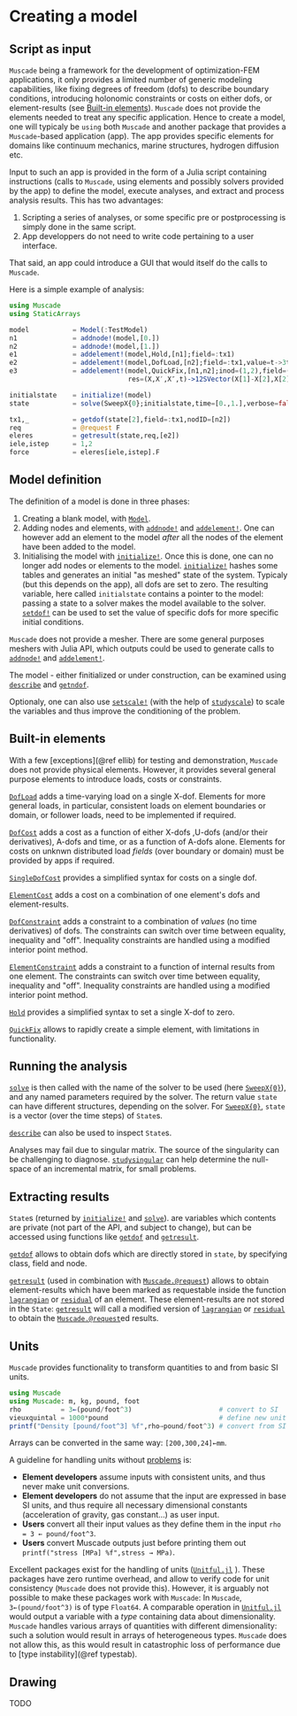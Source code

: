 # Creating a model

## Script as input

`Muscade` being a framework for the development of optimization-FEM applications, it only provides a limited number of generic modeling capabilities, like fixing degrees of freedom (dofs) to describe boundary conditions, introducing holonomic constraints or costs on either dofs, or element-results (see [Built-in elements](@ref)). `Muscade` does not provide the elements needed to treat any specific application.  Hence to create a model, one will typicaly be `using` both `Muscade` and another package that provides a `Muscade`-based application (app).  The app provides specific elements for domains like continuum mechanics, marine structures, hydrogen diffusion etc.

Input to such an app is provided in the form of a Julia script containing instructions (calls to `Muscade`, using elements and possibly solvers provided by the app) to define the model, execute analyses, and extract and process analysis results.  This has two advantages: 

1. Scripting a series of analyses, or some specific pre or postprocessing is simply done in the same script.  
2. App developpers do not need to write code pertaining to a user interface.

That said, an app could introduce a GUI that would itself do the calls to `Muscade`.

Here is a simple example of analysis:

```julia
using Muscade
using StaticArrays

model           = Model(:TestModel)
n1              = addnode!(model,[0.]) 
n2              = addnode!(model,[1.])
e1              = addelement!(model,Hold,[n1];field=:tx1)
e2              = addelement!(model,DofLoad,[n2];field=:tx1,value=t->3t)
e3              = addelement!(model,QuickFix,[n1,n2];inod=(1,2),field=(:tx1,:tx1),
                              res=(X,X′,X″,t)->12SVector(X[1]-X[2],X[2]-X[1]))

initialstate    = initialize!(model)
state           = solve(SweepX{0};initialstate,time=[0.,1.],verbose=false)

tx1,_           = getdof(state[2],field=:tx1,nodID=[n2])
req             = @request F
eleres          = getresult(state,req,[e2]) 
iele,istep      = 1,2
force           = eleres[iele,istep].F
```

## Model definition

The definition of a model is done in three phases:

1. Creating a blank model, with [`Model`](@ref).
2. Adding nodes and elements, with [`addnode!`](@ref) and [`addelement!`](@ref). One can however add an element to the model *after* all the nodes of the element have been added to the model.
3. Initialising the model with [`initialize!`](@ref).  Once this is done, one can no longer add nodes or elements to the model. [`initialize!`](@ref) hashes some tables and generates an initial "as meshed" state of the system. Typicaly (but this depends on the app), all dofs are set to zero. The resulting variable, here called `initialstate` contains a pointer to the model: passing a state to a solver makes the model available to the solver. 
[`setdof!`](@ref) can be used to set the value of specific dofs for more specific initial conditions.

`Muscade` does not provide a mesher. There are some general purposes meshers with Julia API, which outputs could be used to generate calls to [`addnode!`](@ref) and [`addelement!`](@ref).

The model - either finitialized or under construction, can be examined using [`describe`](@ref) and [`getndof`](@ref).  

Optionaly, one can also use [`setscale!`](@ref) (with the help of [`studyscale`](@ref)) to scale the variables and thus improve the conditioning of the problem. 

## Built-in elements

With a few [exceptions](@ref ellib) for testing and demonstration, `Muscade` does not provide physical elements.  However, it provides several general purpose elements  to introduce loads, costs or  constraints.

[`DofLoad`](@ref) adds a time-varying load on a single X-dof.  Elements for more general loads, in particular, consistent loads on element boundaries or domain, or follower loads, need to be implemented if required.

[`DofCost`](@ref) adds a cost as a function of either X-dofs ,U-dofs (and/or their derivatives), A-dofs and time, or as a function of A-dofs alone. Elements for costs on unknwn distributed load *fields* (over boundary or domain) must be provided by apps if required.

[`SingleDofCost`](@ref) provides a simplified syntax for costs on a single dof.

[`ElementCost`](@ref) adds a cost on a combination of one element's dofs and element-results.

[`DofConstraint`](@ref) adds a constraint to a combination of *values* (no time derivatives) of dofs. The constraints can switch over time between equality, inequality and "off". Inequality constraints are handled using a modified interior point method.

[`ElementConstraint`](@ref) adds a constraint to a function of internal results from one element. The constraints can switch over time between equality, inequality and "off". Inequality constraints are handled using a modified interior point method.

[`Hold`](@ref) provides a simplified syntax to set a single X-dof to zero.

[`QuickFix`](@ref) allows to rapidly create a simple element, with limitations in functionality. 

## Running the analysis

[`solve`](@ref) is then called with the name of the solver to be used (here [`SweepX{0}`](@ref)), and any named parameters required by the solver. The return value `state` can have different structures, depending on the solver.  For [`SweepX{0}`](@ref), `state` is a vector (over the time steps) of `State`s.

[`describe`](@ref) can also be used to inspect `State`s.

Analyses may fail due to singular matrix.  The source of the singularity can be challenging to diagnose. [`studysingular`](@ref) can help determine the null-space of an incremental matrix, for small problems.

## Extracting results

`State`s (returned by [`initialize!`](@ref) and [`solve`](@ref)). are variables which contents are private (not part of the API, and subject to change), but can be accessed using functions like [`getdof`](@ref) and [`getresult`](@ref).

 [`getdof`](@ref) allows to obtain dofs which are directly stored in `state`, by specifying class, field and node.

[`getresult`](@ref) (used in combination with [`Muscade.@request`](@ref)) allows to obtain element-results which have been marked as requestable inside the function [`lagrangian`](@ref) or [`residual`](@ref) of an element. These element-results are not stored in the `State`: [`getresult`](@ref) will call a modified version of [`lagrangian`](@ref) or [`residual`](@ref) to obtain the [`Muscade.@request`](@ref)ed results.

## Units

`Muscade` provides functionality to transform quantities to and from basic SI units.

```julia
using Muscade
using Muscade: m, kg, pound, foot
rho          = 3←(pound/foot^3)                      # convert to SI
vieuxquintal = 1000*pound                            # define new unit
printf("Density [pound/foot^3] %f",rho→pound/foot^3) # convert from SI
```

Arrays can be converted in the same way: `[200,300,24]←mm`.

A guideline for handling units without [problems](https://en.wikipedia.org/wiki/Mars_Climate_Orbiter) is:

- **Element developers** assume inputs with consistent units, and thus never make unit conversions.
- **Element developers** do not assume that the input are expressed in base SI units, and thus require all necessary dimensional constants (acceleration of gravity, gas constant...) as user input.
- **Users** convert all their input values as they define them in the input `rho = 3 ← pound/foot^3`.
- **Users** convert Muscade outputs just before printing them out `printf("stress [MPa] %f",stress → MPa)`.

Excellent packages exist for the handling of units ([`Unitful.jl`](https://painterqubits.github.io/Unitful.jl/stable/) ).  These packages have zero
runtime overhead, and allow to verify code for unit consistency (`Muscade` does not provide this). However, it is arguably not possible to make these packages work with `Muscade`: In `Muscade`, `3←(pound/foot^3)` is of type `Float64`.  A comparable operation in [`Unitful.jl`](https://painterqubits.github.io/Unitful.jl/stable/)  
would output a variable with a *type* containing data about dimensionality. `Muscade` handles various arrays of quantities with different dimensionality: such a solution would result in arrays of heterogeneous types. `Muscade` does not allow this, as this would result in catastrophic loss of performance due to [type instability](@ref typestab).

## Drawing

TODO 
